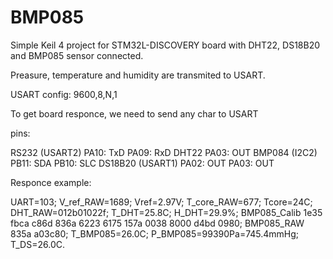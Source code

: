 BMP085
======

Simple Keil 4 project for STM32L-DISCOVERY board with DHT22, DS18B20 and BMP085 sensor connected.

Preasure, temperature and humidity are transmited to USART.

USART config: 9600,8,N,1

To get board responce, we need to send any char to USART 

pins:

RS232 (USART2)
PA10:  TxD
PA09:  RxD
DHT22
PA03:  OUT
BMP084 (I2C2)
PB11:  SDA
PB10:  SLC
DS18B20 (USART1)
PA02:  OUT
PA03:  OUT

Responce example:

UART=103;
V_ref_RAW=1689;
Vref=2.97V;
T_core_RAW=677;
Tcore=24C;
DHT_RAW=012b01022f;
T_DHT=25.8C;
H_DHT=29.9%;
BMP085_Calib 1e35 fbca c86d 836a 6223 6175 157a 0038 8000 d4bd 0980;
BMP085_RAW 835a a03c80;
T_BMP085=26.0C;
P_BMP085=99390Pa=745.4mmHg;
T_DS=26.0C.




